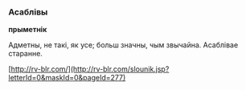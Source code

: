 ### Асаблівы
**прыметнік**

Адметны, не такі, як усе; больш значны, чым звычайна. Асаблівае старанне.

<a rel="author">[http://rv-blr.com/](http://rv-blr.com/slounik.jsp?letterId=0&maskId=0&pageId=277)</a>
